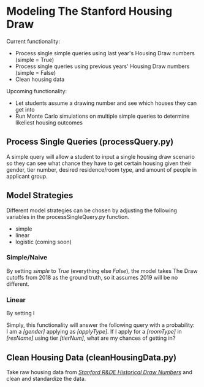 # Modeling The Stanford Housing Draw
Current functionality:
* Process single simple queries using last year's Housing Draw numbers (simple = True)
* Process single queries using previous years' Housing Draw numbers (simple = False)
* Clean housing data

Upcoming functionality:
* Let students assume a drawing number and see which houses they can get into
* Run Monte Carlo simulations on multiple simple queries to determine likeliest housing outcomes
## Process Single Queries (processQuery.py)
A simple query will allow a student to input a single housing draw scenario so they can see what chance they have to get certain housing given their gender, tier number, desired residence/room type, and amount of people in applicant group.
## Model Strategies
Different model strategies can be chosen by adjusting the following variables in the processSingleQuery.py function.
* simple
* linear
* logistic (coming soon)
### Simple/Naive
By setting *simple* to *True* (everything else *False*), the model takes The Draw cutoffs from 2018 as the ground truth, so it assumes 2019 will be no different.
### Linear
By setting l

Simply, this functionality will answer the following query with a probability: <br>
I am a *[gender]* applying as *[applyType]*. If I apply for a *[roomType]* in *[resName]* using tier *[tierNum]*, what are my chances of getting in?
## Clean Housing Data (cleanHousingData.py)
Take raw housing data from *[Stanford R&DE Historical Draw Numbers](https://rde.stanford.edu/studenthousing/historical-draw-statistics)* and clean and standardize the data.
